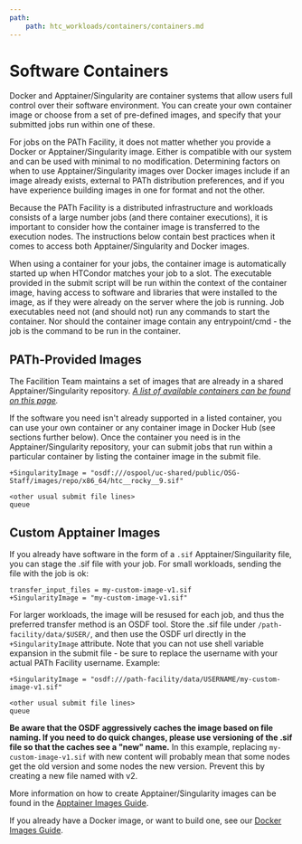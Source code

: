 ```yaml
---
path:
    path: htc_workloads/containers/containers.md
---
```


Software Containers
===================

Docker and Apptainer/Singularity are container systems that allow users full
control over their software environment. You can create your own
container image or choose from a set of pre-defined images, and specify
that your submitted jobs run within one of these.

For jobs on the PATh Facility, it does not matter whether you provide a Docker or
Apptainer/Singularity image. Either is compatible with our system and can be
used with minimal to no modification. Determining factors on when to
use Apptainer/Singularity images over Docker images include if an image already
exists, external to PATh distribution preferences, and if you have
experience building images in one for format and not the other.

Because the PATh Facility is a distributed infrastructure and workloads consists
of a large number jobs (and there container executions), it is
important to consider how the container image is transferred to
the execution nodes. The instructions below contain best practices
when it comes to access both Apptainer/Singularity and Docker images.

When using a container for your jobs, the container image is
automatically started up when HTCondor matches your job to a slot. The
executable provided in the submit script will be run within the context
of the container image, having access to software and libraries that
were installed to the image, as if they were already on the server where
the job is running. Job executables need not (and should not) run any
commands to start the container. Nor should the container image
contain any entrypoint/cmd - the job is the command to be run in the
container.

## PATh-Provided Images

The Facilition Team maintains a set of images that are already in a shared 
Apptainer/Singularity repository. *[A list of available containers can be found on this page][container-list].*

If the software you need isn't already supported in a listed container,
you can use your own container or any container image in Docker Hub
(see sections further below). Once the container you need is in the
Apptainer/Singularity repository, your can submit jobs that run within a
particular container by listing the container image in the submit file.

    +SingularityImage = "osdf:///ospool/uc-shared/public/OSG-Staff/images/repo/x86_64/htc__rocky__9.sif"

    <other usual submit file lines>
    queue

## Custom Apptainer Images

If you already have software in the form of a `.sif` Apptainer/Singuilarity file,
you can stage the .sif file with your job. For small workloads, sending
the file with the job is ok:

    transfer_input_files = my-custom-image-v1.sif
    +SingularityImage = "my-custom-image-v1.sif"

For larger workloads, the image will be resused for
each job, and thus the preferred transfer method is an OSDF tool.
Store the .sif file under `/path-facility/data/$USER/`, and then use the OSDF
url directly in the `+SingularityImage` attribute. Note that you can not
use shell variable expansion in the submit file - be sure to replace the
username with your actual PATh Facility username. Example:

    +SingularityImage = "osdf:///path-facility/data/USERNAME/my-custom-image-v1.sif"

    <other usual submit file lines>
    queue

**Be aware that the OSDF aggressively caches the image based on file naming.
If you need to do quick changes, please use versioning of the .sif file
so that the caches see a "new" name.** In this example, replacing
`my-custom-image-v1.sif` with new content will probably mean that some
nodes get the old version and some nodes the new version. Prevent this
by creating a new file named with v2.

More information on how to create Apptainer/Singularity images can be found
in the [Apptainer Images Guide][singularity-guide].

If you already have a Docker image, or want to build one, see 
our [Docker Images Guide][docker-guide]. 

[container-list]: available-containers-list
[docker-guide]: containers-docker
[singularity-guide]: containers-singularity
